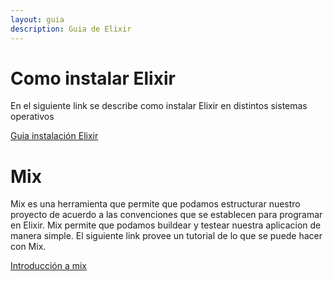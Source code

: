 ```yaml
---
layout: guia
description: Guia de Elixir
---
```


# Como instalar Elixir

En el siguiente link se describe como instalar Elixir en distintos sistemas operativos

[Guia instalación Elixir](http://elixir-lang.org/install.html)

# Mix

Mix es una herramienta que permite que podamos estructurar nuestro proyecto de acuerdo a las convenciones que se establecen para programar en Elixir.
Mix permite que podamos buildear y testear nuestra aplicacion de manera simple. El siguiente link provee un tutorial de lo que se puede hacer con Mix. 

[Introducción a mix](http://elixir-lang.org/getting-started/mix-otp/introduction-to-mix.html)